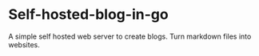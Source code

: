# Self-hosted-blog-in-go
A simple self hosted web server to create blogs. Turn markdown files into websites.
